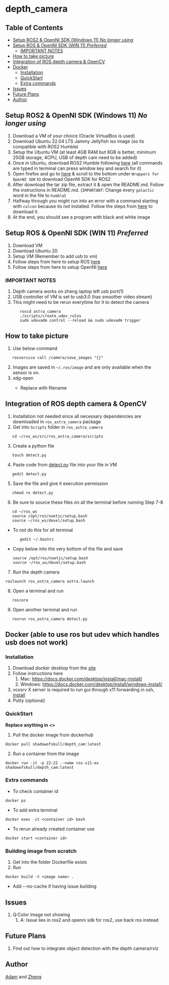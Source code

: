 # depth_camera

## Table of Contents
  - [Setup ROS2 \& OpenNI SDK (Windows 11) *No longer using*](#setup-ros2--openni-sdk-windows-11-no-longer-using)
  - [Setup ROS \& OpenNI SDK (WIN 11) *Preferred*](#setup-ros--openni-sdk-win-11-preferred)
    - [IMPORTANT NOTES](#important-notes)
  - [How to take picture](#how-to-take-picture)
  - [Integration of ROS depth camera \& OpenCV](#integration-of-ros-depth-camera--opencv)
  - [Docker](#docker)
    - [Installation](#installation)
    - [QuickStart](#quickstart)
    - [Extra commands](#extra-commands)
  - [Issues](#issues)
  - [Future Plans](#future-plans)
  - [Author](#author)


## Setup ROS2 & OpenNI SDK (Windows 11) *No longer using*
1. Download a VM of your choice (Oracle VirtualBox is used)
2. Download Ubuntu 22.04 LTS Jammy Jellyfish iso image (so its compatible with ROS2 Humble)
3. Setup the Ubuntu VM (at least 4GB RAM but 8GB is better, minimum 25GB storage, 4CPU, USB of depth cam need to be added)
4. Once in Ubuntu, download ROS2 Humble following [here](https://docs.ros.org/en/humble/Installation/Ubuntu-Install-Debians.html) (all commands are typed in terminal can press window key and search for it)
5. Open firefox and go to [here](https://www.orbbec.com/developers/openni-sdk/) & scroll to the bottom under `Wrappers for OpenNI SDK` to download OpenNI SDK for ROS2
6. After download the tar zip file, extract it & open the README.md. Follow the instructions in README.md. (`IMPORTANT`: Change every `galactic` word in the file to `humble`)
7. Halfway through you might run into an error with a command starting with `colcon` because its not installed. Follow the steps from [here](https://colcon.readthedocs.io/en/released/user/installation.html#:~:text=In%20the%20context%20of%20the%20ROS%20project) to download it.
8. At the end, you should see a program with black and white image

## Setup ROS & OpenNI SDK (WIN 11) *Preferred*
1. Download VM
2. Download Ubuntu 20
3. Setup VM (Remember to add usb to vm)
4. Follow steps from here to setup ROS [here](https://wiki.ros.org/noetic/Installation/Ubuntu)
5. Follow steps from here to setup OpenNI [here](https://github.com/orbbec/ros_astra_camera)

### IMPORTANT NOTES
1. Depth camera works on zheng laptop left usb port(1)
2. USB controller of VM is set to usb3.0 (has smoother video stream)
3. This might need to be rerun everytime for it to detect the camera
     ```shell
        roscd astra_camera
        ./scripts/create_udev_rules
        sudo udevadm control --reload && sudo udevadm trigger
     ```

## How to take picture
1. Use below command
```shell
   rosservice call /camera/save_images "{}"
```
2. Images are saved in `~/.ros/image` and are only available when the sensor is on.
3. xdg-open <filename>
   - Replace <filename> with filename

## Integration of ROS depth camera & OpenCV
1. Installation not needed since all necessary dependencies are downloaded in `ros_astra_camera` package
2. Get into `Scripts` folder in `ros_astra_camera`
```shell
   cd ~/ros_ws/src/ros_astra_camera/scripts
```
3. Create a python file
```shell
   touch detect.py
```
4. Paste code from [detect.py](https://github.com/ShadowofSkull/depth_camera/blob/main/detect.py) file into your file in VM
```shell
   gedit detect.py
```
5. Save the file and give it execution permission
```shell
   chmod +x detect.py
```
6. Be sure to source these files on all the terminal before running Step 7-8
```shell
   cd ~/ros_ws
   source /opt/ros/noetic/setup.bash
   source ~/ros_ws/devel/setup.bash
```
   - To not do this for all terminal
      ```shell
         gedit ~/.bashrc
      ```
   - Copy below into the very bottom of the file and save 
      ```shell
      source /opt/ros/noetic/setup.bash
      source ~/ros_ws/devel/setup.bash
      ```   
7. Run the depth camera
```shell
roslaunch ros_astra_camera astra.launch
``` 
8. Open a terminal and run
```shell
   roscore
```
9. Open another terminal and run
```shell
   rosrun ros_astra_camera detect.py
```

## Docker (able to use ros but udev which handles usb does not work)
### Installation
1. Download docker desktop from the [site](https://www.docker.com/products/docker-desktop/)
2. Follow instructions here
   1. Mac: https://docs.docker.com/desktop/install/mac-install/
   2. Windows: https://docs.docker.com/desktop/install/windows-install/
3. vcxsrv X server is required to run gui through x11 forwarding in ssh, [install](https://sourceforge.net/projects/vcxsrv/)
4. Putty (optional)

### QuickStart
**Replace anything in <>**
1. Pull the docker image from dockerhub
```shell
docker pull shadowofskull/depth_cam:latest
```
2. Run a container from the image
```shell
docker run -it -p 22:22 --name ros-x11-ex shadowofskull/depth_cam:latest
```

### Extra commands
- To check container id
```shell
docker ps
```
- To add extra terminal
```shell
docker exec -it <container id> bash
```
- To rerun already created container use
```shell
docker start <container id> 
```

### Building image from scratch
1. Get into the folder Dockerfile exists
2. Run
```shell
docker build -t <image name> . 
```
   - Add --no-cache if having issue building

## Issues
1. Q:Color image not showing
   1. A: Issue lies in ros2 and openni sdk for ros2, use back ros instead

## Future Plans
1. Find out how to integrate object detection with the depth camera/rviz

  
## Author
[Adam](https://github.com/Jung028) and [Zheng](https://github.com/ShadowofSkull/) 
